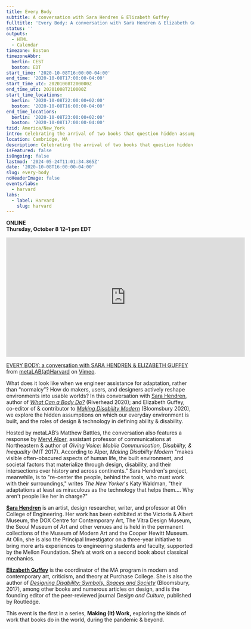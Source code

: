 ```yaml
---
title: Every Body
subtitle: A conversation with Sara Hendren & Elizabeth Guffey
fulltitle: 'Every Body: A conversation with Sara Hendren & Elizabeth Guffey'
status: ''
outputs:
  - HTML
  - Calendar
timezone: Boston
timezoneAbbr:
  berlin: CEST
  boston: EDT
start_time: '2020-10-08T16:00:00-04:00'
end_time: '2020-10-08T17:00:00-04:00'
start_time_utc: 20201008T200000Z
end_time_utc: 20201008T210000Z
start_time_locations:
  berlin: '2020-10-08T22:00:00+02:00'
  boston: '2020-10-08T16:00:00-04:00'
end_time_locations:
  berlin: '2020-10-08T23:00:00+02:00'
  boston: '2020-10-08T17:00:00-04:00'
tzid: America/New_York
intro: Celebrating the arrival of two books that question hidden assumptions about ability, the body, and roles for design and technology in defining shared worlds.
location: Cambridge, MA
description: Celebrating the arrival of two books that question hidden assumptions about ability, the body, and roles for design and technology in defining shared worlds.
isFeatured: false
isOngoing: false
lastmod: '2024-05-24T11:01:34.865Z'
date: '2020-10-08T16:00:00-04:00'
slug: every-body
noHeaderImage: false
events/labs:
  - harvard
labs:
  - label: Harvard
    slug: harvard
---
```

**ONLINE<br />
Thursday, October 8
12–1 pm EDT**

<iframe src="https://player.vimeo.com/video/468918889" width="640" height="320" frameborder="0" allow="autoplay; fullscreen" allowfullscreen></iframe>
<p><a href="https://vimeo.com/468918889">EVERY BODY: a conversation with SARA HENDREN &amp; ELIZABETH GUFFEY</a> from <a href="https://vimeo.com/metalabharvard">metaLAB(at)Harvard</a> on <a href="https://vimeo.com">Vimeo</a>.</p>

What does it look like when we engineer assistance for adaptation, rather than “normalcy”? How do makers, users, and designers actively reshape environments into usable worlds? In this conversation with [Sara Hendren](https://sarahendren.com/), author of *[What Can a Body Do?](https://www.penguinrandomhouse.com/books/561049/what-can-a-body-do-by-sara-hendren/)* (Riverhead 2020); and Elizabeth Guffey, co-editor of & contributor to *[Making Disability Modern](https://www.bloomsbury.com/us/making-disability-modern-9781350070448/)* (Bloomsbury 2020), we explore  the hidden assumptions on which our everyday environment is built, and the roles of design & technology in defining ability & disability. 

Hosted by metaLAB’s Matthew Battles, the conversation also features a response by [Meryl Alper](https://merylalper.com/), assistant professor of communications at Northeastern & author of *Giving Voice: Mobile Communication, Disability, & Inequality* (MIT 2017). According to Alper, *Making Disability Modern* "makes visible often-obscured aspects of human life, the built environment, and societal factors that materialize through design, disability, and their intersections over history and across continents.” Sara Hendren's project, meanwhile, is to "re-center the people, behind the tools, who must work with their surroundings," writes *The New Yorker*'s Katy Waldman, "their adaptations at least as miraculous as the technology that helps them.... Why aren't people like her in charge?"

**[Sara Hendren](https://sarahendren.com/)** is an artist, design researcher, writer, and professor at Olin College of Engineering. Her work has been exhibited at the Victoria & Albert Museum, the DOX Centre for Contemporary Art, The Vitra Design Museum, the Seoul Museum of Art and other venues and is held in the permanent collections of the Museum of Modern Art and the Cooper Hewitt Museum. At Olin, she is also the Principal Investigator on a three-year initiative to bring more arts experiences to engineering students and faculty, supported by the Mellon Foundation. She’s at work on a second book about classical mechanics.

**[Elizabeth Guffey](https://www.purchase.edu/live/profiles/498-elizabeth-guffey)** is the coordinator of the MA program in modern and contemporary art, criticism, and theory at Purchase College. She is also the author of *[Designing Disability: Symbols, Spaces and Society](https://www.bloomsbury.com/us/designing-disability-9781350148833/)* (Bloomsbury, 2017), among other books and numerous articles on design, and is the founding editor of the peer-reviewed journal *Design and Culture*, published by Routledge.

This event is the first in a series, **Making (It) Work,** exploring the kinds of work that books do in the world, during the pandemic & beyond.